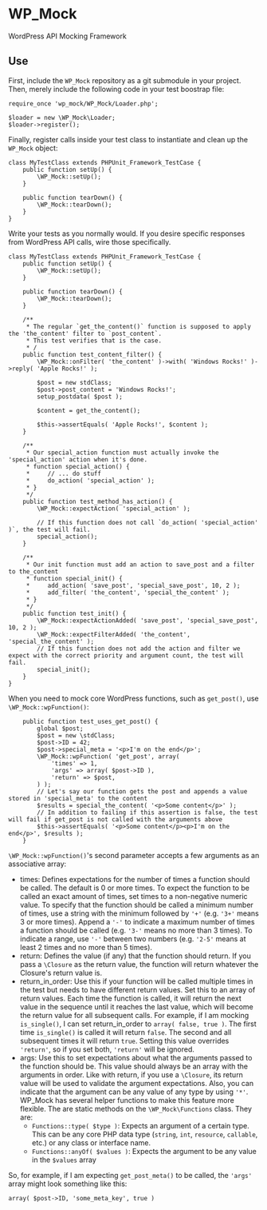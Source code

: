 WP_Mock
=======

WordPress API Mocking Framework

Use
--------

First, include the `WP_Mock` repository as a git submodule in your project.  Then, merely include the following code in your test boostrap file:

```
require_once 'wp_mock/WP_Mock/Loader.php';

$loader = new \WP_Mock\Loader;
$loader->register();
```

Finally, register calls inside your test class to instantiate and clean up the `WP_Mock` object:

```
class MyTestClass extends PHPUnit_Framework_TestCase {
    public function setUp() {
        \WP_Mock::setUp();
    }

    public function tearDown() {
        \WP_Mock::tearDown();
    }
}
```

Write your tests as you normally would. If you desire specific responses from WordPress API calls, wire those specifically.

```
class MyTestClass extends PHPUnit_Framework_TestCase {
    public function setUp() {
        \WP_Mock::setUp();
    }

    public function tearDown() {
        \WP_Mock::tearDown();
    }

    /**
     * The regular `get_the_content()` function is supposed to apply the 'the_content' filter to `post_content`.
     * This test verifies that is the case.
     * /
    public function test_content_filter() {
        \WP_Mock::onFilter( 'the_content' )->with( 'Windows Rocks!' )->reply( 'Apple Rocks!' );

        $post = new stdClass;
        $post->post_content = 'Windows Rocks!';
        setup_postdata( $post );

        $content = get_the_content();

        $this->assertEquals( 'Apple Rocks!', $content );
    }

    /**
     * Our special_action function must actually invoke the 'special_action' action when it's done.
     * function special_action() {
     *     // ... do stuff
     *     do_action( 'special_action' );
     * }
     */
    public function test_method_has_action() {
        \WP_Mock::expectAction( 'special_action' );

        // If this function does not call `do_action( 'special_action' )`, the test will fail.
        special_action();
    }

    /**
     * Our init function must add an action to save_post and a filter to the_content
     * function special_init() {
     *     add_action( 'save_post', 'special_save_post', 10, 2 );
     *     add_filter( 'the_content', 'special_the_content' );
     * }
     */
    public function test_init() {
        \WP_Mock::expectActionAdded( 'save_post', 'special_save_post', 10, 2 );
        \WP_Mock::expectFilterAdded( 'the_content', 'special_the_content' );
        // If this function does not add the action and filter we expect with the correct priority and argument count, the test will fail.
        special_init();
    }
}
```

When you need to mock core WordPress functions, such as `get_post()`, use `\WP_Mock::wpFunction()`:

```
    public function test_uses_get_post() {
        global $post;
        $post = new \stdClass;
        $post->ID = 42;
        $post->special_meta = '<p>I'm on the end</p>';
        \WP_Mock::wpFunction( 'get_post', array(
            'times' => 1,
            'args' => array( $post->ID ),
            'return' => $post,
        ) );
        // Let's say our function gets the post and appends a value stored in 'special_meta' to the content
        $results = special_the_content( '<p>Some content</p>' );
        // In addition to failing if this assertion is false, the test will fail if get_post is not called with the arguments above
        $this->assertEquals( '<p>Some content</p><p>I'm on the end</p>', $results );
    }
```

`\WP_Mock::wpFunction()`'s second parameter accepts a few arguments as an associative array:

* times: Defines expectations for the number of times a function should be called. The default is 0 or more times. To expect the function to be called an exact amount of times, set times to a non-negative numeric value. To specify that the function should be called a minimum number of times, use a string with the minimum followed by `'+'` (e.g. `'3+'` means 3 or more times). Append a `'-'` to indicate a maximum number of times a function should be called (e.g. `'3-'` means no more than 3 times). To indicate a range, use `'-'` between two numbers (e.g. `'2-5'` means at least 2 times and no more than 5 times).
* return: Defines the value (if any) that the function should return. If you pass a `\Closure` as the return value, the function will return whatever the Closure's return value is.
* return_in_order: Use this if your function will be called multiple times in the test but needs to have different return values. Set this to an array of return values. Each time the function is called, it will return the next value in the sequence until it reaches the last value, which will become the return value for all subsequent calls. For example, if I am mocking `is_single()`, I can set return_in_order to `array( false, true )`. The first time `is_single()` is called it will return `false`. The second and all subsequent times it will return `true`. Setting this value overrides `'return'`, so if you set both, `'return'` will be ignored.
* args: Use this to set expectations about what the arguments passed to the function should be. This value should always be an array with the arguments in order. Like with return, if you use a `\Closure`, its return value will be used to validate the argument expectations. Also, you can indicate that the argument can be any value of any type by using `'*'`. WP_Mock has several helper functions to make this feature more flexible. The are static methods on the `\WP_Mock\Functions` class. They are:
    * `Functions::type( $type )`: Expects an argument of a certain type. This can be any core PHP data type (`string`, `int`, `resource`, `callable`, etc.) or any class or interface name.
    * `Functions::anyOf( $values )`: Expects the argument to be any value in the `$values` array

So, for example, if I am expecting `get_post_meta()` to be called, the `'args'` array might look something like this:

```
array( $post->ID, 'some_meta_key', true )
```
